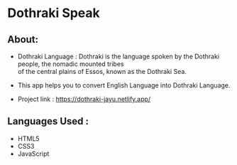 # Dothraki Speak

## About:
- Dothraki Language : Dothraki is the language spoken by the Dothraki people, the nomadic mounted tribes <br>
of the central plains of Essos, known as the Dothraki Sea. 

- This app helps you to convert English Language into Dothraki Language.

- Project link : https://dothraki-jayu.netlify.app/

## Languages Used :
- HTML5
- CSS3
- JavaScript
